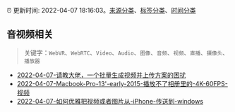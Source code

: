 :alarm_clock: 更新时间: 2022-04-07 18:16:03。[来源分类](../README.md)、[标签分类](../TAGS.md)、[时间分类](../TIMELINE.md)

## 音视频相关


> 关键字：`WebVR`、`WebRTC`、`Video`、`Audio`、`图像`、`音频`、`视频`、`直播`、`摄像头`、`播放器`



- [2022-04-07-请教大佬，一个批量生成视频并上传方案的困扰](https://www.v2ex.com/t/845601) 
- [2022-04-07-Macbook-Pro-13'-early-2015-播放不了相册里的-4K-60FPS-视频](https://www.v2ex.com/t/845590) 
- [2022-04-07-如何优雅把视频或者图片从-iPhone-传送到-windows](https://www.v2ex.com/t/845570) 